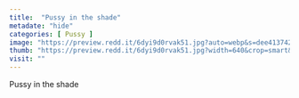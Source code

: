 ```yaml
---
title:  "Pussy in the shade"
metadate: "hide"
categories: [ Pussy ]
image: "https://preview.redd.it/6dyi9d0rvak51.jpg?auto=webp&s=dee4137421f0099e319fdd16fb6a514db25b3862"
thumb: "https://preview.redd.it/6dyi9d0rvak51.jpg?width=640&crop=smart&auto=webp&s=ecf6cea96d1d95897e48064ddcbbbddab3566bfc"
visit: ""
---
```

Pussy in the shade
